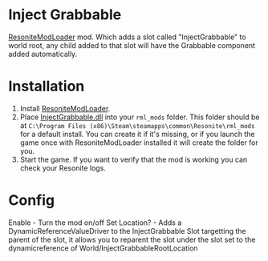# Inject Grabbable
[ResoniteModLoader](https://github.com/resonite-modding-group/ResoniteModLoader) mod. Which adds a slot called "InjectGrabbable" to world root, any child added to that slot will have the Grabbable component added automatically. 

# Installation
1. Install [ResoniteModLoader](https://github.com/resonite-modding-group/ResoniteModLoader).
2. Place [InjectGrabbable.dll](https://github.com/LimeProgramming/InjectGrabbable/releases/latest/download/InjectGrabbable.dll) into your `rml_mods` folder. This folder should be at `C:\Program Files (x86)\Steam\steamapps\common\Resonite\rml_mods` for a default install. You can create it if it's missing, or if you launch the game once with ResoniteModLoader installed it will create the folder for you.
3. Start the game. If you want to verify that the mod is working you can check your Resonite logs. 

# Config
Enable - Turn the mod on/off
Set Location? - Adds a DynamicReferenceValueDriver to the InjectGrabbable Slot targetting the parent of the slot, it allows you to reparent the slot under the slot set to the dynamicreference of World/InjectGrabbableRootLocation